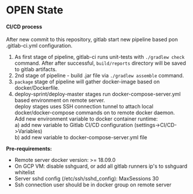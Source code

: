 # OPEN State

#### CI/CD process

After new commit to this repository, gitlab start new pipeline based pon .gitlab-ci.yml configuration.

1. As first stage of pipeline, gitlab-ci runs unit-tests with `./gradlew check` command. After after successful, `build/reports` directory will be saved to gitlab artifacts.
2. 2nd stage of pipeline - build .jar file via `./gradlew assemble` command.
3. `package` stage of pipeline will gather docker-image based on docker/Dockerfile.
4. deploy-sprint/deploy-master stages run docker-compose-server.yml based environment on remote server.  
   deploy stages uses SSH connection tunnel to attach local docker/docker-compose commands on to remote docker daemon.  
   Add new environment variable to docker container runtime:  
   a) add new variable to Gitlab CI/CD configuration (settings->CI/CD->Variables)  
   b) add new variable to docker-compose-server.yml file

**Pre-requirements:**

- Remote server docker version: >= 18.09.0
- On GCP VM: disable sshguard, or add all gitlab runners ip's to sshguard whitelist
- Server sshd config (/etc/ssh/sshd_config): MaxSessions 30
- Ssh connection user should be in docker group on remote server
